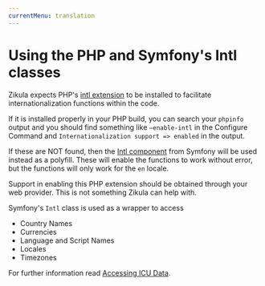 ```yaml
---
currentMenu: translation
---
```

# Using the PHP and Symfony's Intl classes

Zikula expects PHP's [intl extension](http://www.php.net/manual/en/book.intl.php) to be installed to facilitate internationalization functions within the code.

If it is installed properly in your PHP build, you can search your `phpinfo` output and you should find something like
`—enable-intl` in the Configure Command and `Internationalization support => enabled` in the output.

If these are NOT found, then the [Intl component](https://symfony.com/doc/current/components/intl.html) from Symfony
will be used instead as a polyfill. These will enable the functions to work without error, but the functions will only work for the `en` locale.

Support in enabling this PHP extension should be obtained through your web provider. This is not something Zikula can help with. 

Symfony's `Intl` class is used as a wrapper to access

- Country Names
- Currencies
- Language and Script Names
- Locales
- Timezones

For further information read [Accessing ICU Data](https://symfony.com/doc/current/components/intl.html#accessing-icu-data).
